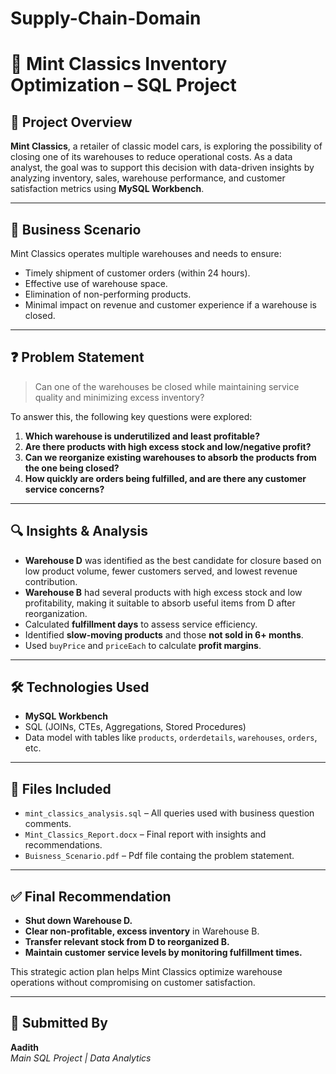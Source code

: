 # Supply-Chain-Domain
# 🚗 Mint Classics Inventory Optimization – SQL Project

## 📘 Project Overview

**Mint Classics**, a retailer of classic model cars, is exploring the possibility of closing one of its warehouses to reduce operational costs. As a data analyst, the goal was to support this decision with data-driven insights by analyzing inventory, sales, warehouse performance, and customer satisfaction metrics using **MySQL Workbench**.

---

## 🧩 Business Scenario

Mint Classics operates multiple warehouses and needs to ensure:
- Timely shipment of customer orders (within 24 hours).
- Effective use of warehouse space.
- Elimination of non-performing products.
- Minimal impact on revenue and customer experience if a warehouse is closed.

---

## ❓ Problem Statement

> Can one of the warehouses be closed while maintaining service quality and minimizing excess inventory?

To answer this, the following key questions were explored:
1. **Which warehouse is underutilized and least profitable?**
2. **Are there products with high excess stock and low/negative profit?**
3. **Can we reorganize existing warehouses to absorb the products from the one being closed?**
4. **How quickly are orders being fulfilled, and are there any customer service concerns?**

---

## 🔍 Insights & Analysis

- **Warehouse D** was identified as the best candidate for closure based on low product volume, fewer customers served, and lowest revenue contribution.
- **Warehouse B** had several products with high excess stock and low profitability, making it suitable to absorb useful items from D after reorganization.
- Calculated **fulfillment days** to assess service efficiency.
- Identified **slow-moving products** and those **not sold in 6+ months**.
- Used `buyPrice` and `priceEach` to calculate **profit margins**.

---

## 🛠️ Technologies Used

- **MySQL Workbench**
- SQL (JOINs, CTEs, Aggregations, Stored Procedures)
- Data model with tables like `products`, `orderdetails`, `warehouses`, `orders`, etc.

---

## 📂 Files Included

- `mint_classics_analysis.sql` – All queries used with business question comments.
- `Mint_Classics_Report.docx` – Final report with insights and recommendations.
- `Buisness_Scenario.pdf`  – Pdf file containg the problem statement.

---

## ✅ Final Recommendation

- **Shut down Warehouse D.**
- **Clear non-profitable, excess inventory** in Warehouse B.
- **Transfer relevant stock from D to reorganized B.**
- **Maintain customer service levels by monitoring fulfillment times.**

This strategic action plan helps Mint Classics optimize warehouse operations without compromising on customer satisfaction.

---

## 👤 Submitted By

**Aadith**  
_Main SQL Project | Data Analytics_
